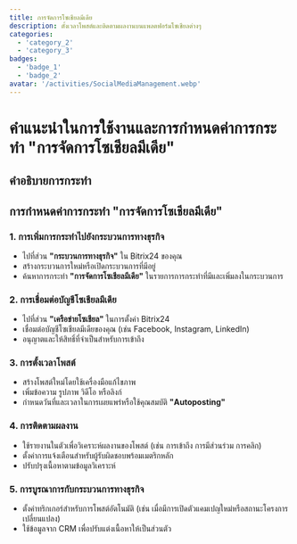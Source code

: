 ```yaml
---
title: การจัดการโซเชียลมีเดีย
description: ตั้งเวลาโพสต์และติดตามผลงานบนแพลตฟอร์มโซเชียลต่างๆ
categories: 
  - 'category_2'
  - 'category_3'
badges: 
  - 'badge_1'
  - 'badge_2'
avatar: '/activities/SocialMediaManagement.webp'
---
```


# คำแนะนำในการใช้งานและการกำหนดค่าการกระทำ "การจัดการโซเชียลมีเดีย"

## คำอธิบายการกระทำ

## **การกำหนดค่าการกระทำ "การจัดการโซเชียลมีเดีย"**

### 1. การเพิ่มการกระทำไปยังกระบวนการทางธุรกิจ
- ไปที่ส่วน **"กระบวนการทางธุรกิจ"** ใน Bitrix24 ของคุณ
- สร้างกระบวนการใหม่หรือเปิดกระบวนการที่มีอยู่
- ค้นหาการกระทำ **"การจัดการโซเชียลมีเดีย"** ในรายการการกระทำที่มีและเพิ่มลงในกระบวนการ

### 2. การเชื่อมต่อบัญชีโซเชียลมีเดีย
- ไปที่ส่วน **"เครือข่ายโซเชียล"** ในการตั้งค่า Bitrix24
- เชื่อมต่อบัญชีโซเชียลมีเดียของคุณ (เช่น Facebook, Instagram, LinkedIn)
- อนุญาตและให้สิทธิ์ที่จำเป็นสำหรับการเข้าถึง

### 3. การตั้งเวลาโพสต์
- สร้างโพสต์ใหม่โดยใช้เครื่องมือแก้ไขภาพ
- เพิ่มข้อความ รูปภาพ วิดีโอ หรือลิงก์
- กำหนดวันที่และเวลาในการเผยแพร่หรือใช้คุณสมบัติ **"Autoposting"**

### 4. การติดตามผลงาน
- ใช้รายงานในตัวเพื่อวิเคราะห์ผลงานของโพสต์ (เช่น การเข้าถึง การมีส่วนร่วม การคลิก)
- ตั้งค่าการแจ้งเตือนสำหรับผู้รับผิดชอบพร้อมเมตริกหลัก
- ปรับปรุงเนื้อหาตามข้อมูลวิเคราะห์

### 5. การบูรณาการกับกระบวนการทางธุรกิจ
- ตั้งค่าทริกเกอร์สำหรับการโพสต์อัตโนมัติ (เช่น เมื่อมีการเปิดตัวแคมเปญใหม่หรือสถานะโครงการเปลี่ยนแปลง)
- ใช้ข้อมูลจาก CRM เพื่อปรับแต่งเนื้อหาให้เป็นส่วนตัว